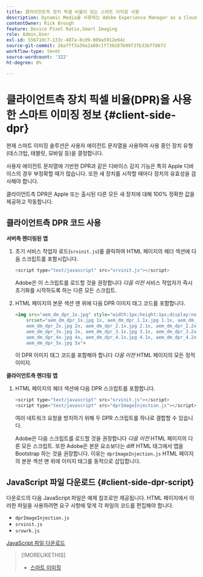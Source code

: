 ```yaml
---
title: 클라이언트측 장치 픽셀 비율이 있는 스마트 이미징 사용
description: Dynamic Media을 사용하는 Adobe Experience Manager as a Cloud Service에서 스마트 이미징과 함께 클라이언트측 장치 픽셀 비율을 사용하는 방법에 대해 알아봅니다.
contentOwner: Rick Brough
feature: Device Pixel Ratio,Smart Imaging
role: Admin,User
exl-id: 556710c7-133c-487a-8cd9-009a5912e94c
source-git-commit: 26afff3a39a2a80c1f730287b99f3fb33bff0673
workflow-type: tm+mt
source-wordcount: '322'
ht-degree: 0%

---
```


# 클라이언트측 장치 픽셀 비율(DPR)을 사용한 스마트 이미징 정보 {#client-side-dpr}

현재 스마트 이미징 솔루션은 사용자 에이전트 문자열을 사용하여 사용 중인 장치 유형(데스크탑, 태블릿, 모바일 등)을 결정합니다.

사용자 에이전트 문자열에 기반한 DPR과 같은 디바이스 감지 기능은 특히 Apple 디바이스의 경우 부정확할 때가 많습니다. 또한 새 장치를 시작할 때마다 장치의 유효성을 검사해야 합니다.

클라이언트측 DPR은 Apple 또는 출시된 다른 모든 새 장치에 대해 100% 정확한 값을 제공하고 작동합니다.

<!-- See also [About network bandwidth optimization](/help/assets/dynamic-media/imaging-faq.md#network-bandwidth-optimization). -->

## 클라이언트측 DPR 코드 사용

**서버측 렌더링된 앱**

1. 초기 서비스 작업자 로드(`srvinit.js`)를 클릭하여 HTML 페이지의 헤더 섹션에 다음 스크립트를 포함시킵니다.

   ```javascript
   <script type="text/javascript" src="srvinit.js"></script>
   ```

   Adobe은 이 스크립트를 로드할 것을 권장합니다 _다음 이전_ 서비스 작업자가 즉시 초기화를 시작하도록 하는 다른 모든 스크립트.

1. HTML 페이지의 본문 섹션 맨 위에 다음 DPR 이미지 태그 코드를 포함합니다.

   ```html
   <img src="aem_dm_dpr_1x.jpg" style="width:1px;height:1px;display:none"
       srcset="aem_dm_dpr_1x.jpg 1x, aem_dm_dpr_1.1x.jpg 1.1x, aem_dm_dpr_1.2x.jpg 1.2x, aem_dm_dpr_1.3x.jpg 1.3x, aem_dm_dpr_1.4x.jpg 1.4x, aem_dm_dpr_1.5x.jpg 1.5x, aem_dm_dpr_1.6x.jpg 1.6x,          aem_dm_dpr_1.7x.jpg 1.7x, aem_dm_dpr_1.8x.jpg 1.8x, aem_dm_dpr_1.9x.jpg 1.9x,
       aem_dm_dpr_2x.jpg 2x, aem_dm_dpr_2.1x.jpg 2.1x, aem_dm_dpr_2.2x.jpg 2.2x, aem_dm_dpr_2.3x.jpg 2.3x, aem_dm_dpr_2.4x.jpg 2.4x, aem_dm_dpr_2.5x.jpg 2.5x, aem_dm_dpr_2.6x.jpg 2.6x, aem_dm_dpr_2.7x.jpg 2.7x, aem_dm_dpr_2.8x.jpg 2.8x, aem_dm_dpr_2.9x.jpg 2.9x,
       aem_dm_dpr_3x.jpg 3x, aem_dm_dpr_3.1x.jpg 3.1x, aem_dm_dpr_3.2x.jpg 3.2x, aem_dm_dpr_3.3x.jpg 3.3x, aem_dm_dpr_3.4x.jpg 3.4x, aem_dm_dpr_3.5x.jpg 3.5x, aem_dm_dpr_3.6x.jpg 3.6x, aem_dm_dpr_3.7x.jpg 3.7x, aem_dm_dpr_3.8x.jpg 3.8x, aem_dm_dpr_3.9x.jpg 3.9x,
       aem_dm_dpr_4x.jpg 4x, aem_dm_dpr_4.1x.jpg 4.1x, aem_dm_dpr_4.2x.jpg 4.2x, aem_dm_dpr_4.3x.jpg 4.3x, aem_dm_dpr_4.4x.jpg 4.4x, aem_dm_dpr_4.5x.jpg 4.5x, aem_dm_dpr_4.6x.jpg 4.6x, aem_dm_dpr_4.7x.jpg 4.7x, aem_dm_dpr_4.8x.jpg 4.8x, aem_dm_dpr_4.9x.jpg 4.9x,
       aem_dm_dpr_5x.jpg 5x">
   ```

   이 DPR 이미지 태그 코드를 포함해야 합니다 _다음 이전_ HTML 페이지의 모든 정적 이미지.

**클라이언트측 렌더링 앱**

1. HTML 페이지의 헤더 섹션에 다음 DPR 스크립트를 포함합니다.

   ```javascript
   <script type="text/javascript" src="srvinit.js"></script>
   <script type="text/javascript" src="dprImageInjection.js"></script>
   ```

   여러 네트워크 요청을 방지하기 위해 두 DPR 스크립트를 하나로 결합할 수 있습니다.

   Adobe은 다음 스크립트를 로드할 것을 권장합니다 _다음 이전_ HTML 페이지의 다른 모든 스크립트.
또한 Adobe은 본문 요소보다는 diff HTML 태그에서 앱을 Bootstrap 하는 것을 권장합니다. 이유는 `dprImageInjection.js` HTML 페이지의 본문 섹션 맨 위에 이미지 태그를 동적으로 삽입합니다.

## JavaScript 파일 다운로드 {#client-side-dpr-script}

다운로드의 다음 JavaScript 파일은 예제 참조로만 제공됩니다. HTML 페이지에서 이러한 파일을 사용하려면 요구 사항에 맞게 각 파일의 코드를 편집해야 합니다.

* `dprImageInjection.js`
* `srvinit.js`
* `srvwrk.js`

[JavaScript 파일 다운로드](/help/assets/dynamic-media/assets/aem-dynamicmedia-smartimaging-dpr.zip)

>[!MORELIKETHIS]
>
>* [스마트 이미징](/help/assets/dynamic-media/imaging-faq.md)
